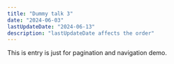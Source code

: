 ```yaml
---
title: "Dummy talk 3"
date: "2024-06-03"
lastUpdateDate: "2024-06-13"
description: "lastUpdateDate affects the order"
---
```


This is entry is just for pagination and navigation demo.